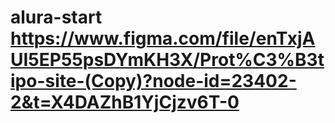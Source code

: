 # alura-start https://www.figma.com/file/enTxjAUI5EP55psDYmKH3X/Prot%C3%B3tipo-site-(Copy)?node-id=23402-2&t=X4DAZhB1YjCjzv6T-0
